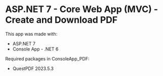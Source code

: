# ASP.NET 7 - Core Web App (MVC) - Create and Download PDF

This app was made with:
- ASP.NET 7
- Console App - .NET 6

Required packages in ConsoleApp_PDF:
- QuestPDF 2023.5.3